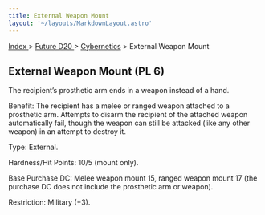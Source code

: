 ```yaml
---
title: External Weapon Mount
layout: '~/layouts/MarkdownLayout.astro'
---
```


[ Index ](/) > [ Future D20 ](/future.d20.srd) > [Cybernetics](/future.d20.srd/cybernetics) > External Weapon Mount

## External Weapon Mount (PL 6)

The recipient’s prosthetic arm ends in a weapon instead of a hand.

Benefit: The recipient has a melee or ranged weapon attached to a prosthetic
arm. Attempts to disarm the recipient of the attached weapon automatically
fail, though the weapon can still be attacked (like any other weapon) in an
attempt to destroy it.

Type: External.

Hardness/Hit Points: 10/5 (mount only).

Base Purchase DC: Melee weapon mount 15, ranged weapon mount 17 (the purchase
DC does not include the prosthetic arm or weapon).

Restriction: Military (+3).

